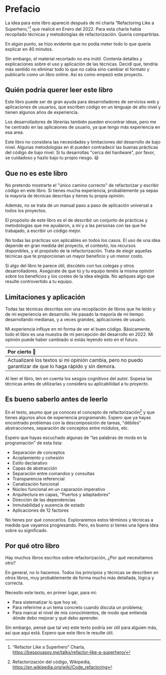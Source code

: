 # Prefacio

La idea para este libro apareció después de mi charla “Refactoring Like a Superhero,”[^talk] que realicé en Enero del 2022. Para esta charla había recopilado técnicas y metodologías de refactorización. Quería compartirlas.

En algún punto, se hizo evidente que no podía meter todo lo que quería explicar en 40 minutos.

Sin embargo, el material recortado no era inútil. Contenía detalles y explicaciones sobre el uso y aplicación de las técnicas. Decidí que, tendría más sentido no eliminar todo lo que no cabía sino cambiar el formato y publicarlo como un libro online. Así es como empezó este proyecto.

## Quién podría querer leer este libro

Este libro puede ser de gran ayuda para desarrolladores de servicios web y aplicaciones de usuarios, que escriben código en un lenguaje de alto nivel y tienen algunos años de experiencia.

Los desarrolladores de librerías también pueden encontrar ideas, pero me he centrado en las aplicaiones de usuario, ya que tengo más experiencia en esa area.

Este libro no considera las necesidades y limitaciones del desarrollo de bajo nivel. Algunas metodologías en él pueden contradecir las buenas prácticas del código de bajo nivel. Si tu desarrollas "cerca del hardware", por favor, se cuidadoso y hazlo bajo tu propio riesgo. 😃

## Que no es este libro

No pretendo mostrarte el "único camino correcto" de refactorizar y escribir código en este libro. Si tienes mucha experiencia, probablemente ya sepas la mayoría de técnicas descritas y tienes tu propia opinión.

Además, no se trata de un manual paso a paso de aplicación universal a todos los proyectos.

El propósito de este libro es el de describir un conjunto de prácticas y metodologías que me ayudaron, a mí y a las personas con las que he trabajado, a escribir un código mejor.

No todas las prácticas son aplicables en todos los casos. El uso de una idea depende en gran medida del proyecto, el contexto, los recursos disponibles, y el propósito de la refactorización. Trata de elegir aquellas técnicas que te proporcionan un mayor beneficio y un menor costo.

Si algo del libro te parece útil, discútelo con tus colegas y otros desarrolladores. Asegúrate de que tú y tu equipo tenéis la misma opinión sobre los beneficios y los costes de la idea elegida. No apliques algo que resulte controvertido a tu equipo.

## Limitaciones y aplicación

Todas las técnicas descritas son una recopilación de libros que he leído y de mi experiencia en desarrollo. He pasado la mayoría de mi tiempo desarrollando medianas, y a veces grandes, aplicaciones de usuario.

Mi experiencia influye en mi forma de ver el buen código. Básicamente, todo el libro es una muestra de mi percepción del desarrollo en 2022. Mi opinión puede haber cambiado si estás leyendo esto en el futuro.

| Por cierto 🐝                                                                                             |
|:----------------------------------------------------------------------------------------------------------|
| Actualizaré los textos si mi opinión cambia, pero no puedo garantizar de que lo haga rápido y sin demora. |

Al leer el libro, ten en cuenta los sesgos cognitivos del autor. Sopesa las técnicas antes de utilizarlas y considera su aplicabilidad a tu proyecto.

## Es bueno saberlo antes de leerlo

En el texto, asumo que ya conoces el concepto de refactorización[^term] y que tienes algunos años de experiencia programando. Espero que ya hayas encontrado problemas con la descomposición de tareas, "débiles" abstracciones, separación de conceptos entre módulos, etc.

Espero que hayas escuchado algunas de "las palabras de moda en la programación" de esta lista:

- Separación de conceptos
- Acoplamiento y cohesión
- Estilo declarativo
- Capas de abstracción
- Separación entre comandos y consultas
- Transparencia referencial
- Canalización funcional
- Núcleo funcional en un caparazón imperativo
- Arquitectura en capas, "Puertos y adaptadores"
- Dirección de las dependencias
- Inmutabilidad y ausencia de estado
- Aplicaciones de 12 factores

No tienes por qué conocerlos. Exploraremos estos términos y técnicas a medida que vayamos progresando. Pero, es bueno si tienes una ligera idea sobre su significado.

## Por qué otro libro

Hay muchos libros escritos sobre refactorización, ¿Por qué necesitamos otro?

En general, no lo hacemos. Todos los principios y técnicas se describen en otros libros, muy probablemente de forma mucho más detallada, lógica y correcta.

Necesito este texto, en primer lugar, para mí:

- Para sistematizar lo que hoy sé;
- Para referirme a un tema concreto cuando discuta un problema;
- Para marcar el nivel de mis conocimientos, de modo que entienda dónde debo mejorar y qué debo aprender.

Sin embargo, pensé que tal vez este texto podría ser útil para alguien más, así que aquí está. Espero que este libro le resulte útil.

[^talk]: “Refactor Like a Superhero” Charla, https://bespoyasov.me/talks/refactor-like-a-superhero/
[^term]: Refactorización del código, Wikipedia, https://en.wikipedia.org/wiki/Code_refactoring
